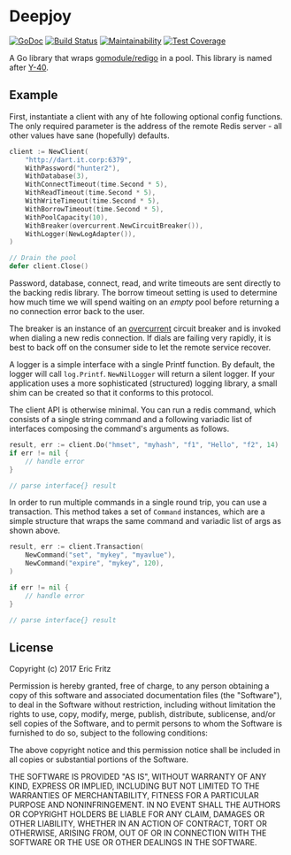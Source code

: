 # Deepjoy

[![GoDoc](https://godoc.org/github.com/efritz/deepjoy?status.svg)](https://godoc.org/github.com/efritz/deepjoy)
[![Build Status](https://secure.travis-ci.org/efritz/deepjoy.png)](http://travis-ci.org/efritz/deepjoy)
[![Maintainability](https://api.codeclimate.com/v1/badges/087a251bad276ff18318/maintainability)](https://codeclimate.com/github/efritz/deepjoy/maintainability)
[![Test Coverage](https://api.codeclimate.com/v1/badges/087a251bad276ff18318/test_coverage)](https://codeclimate.com/github/efritz/deepjoy/test_coverage)

A Go library that wraps [gomodule/redigo](https://github.com/gomodule/redigo)
in a pool. This library is named after [Y-40](http://www.y-40.com/en/).

## Example

First, instantiate a client with any of hte following optional config functions.
The only required parameter is the address of the remote Redis server - all other
values have sane (hopefully) defaults.

```go
client := NewClient(
    "http://dart.it.corp:6379",
    WithPassword("hunter2"),
    WithDatabase(3),
    WithConnectTimeout(time.Second * 5),
    WithReadTimeout(time.Second * 5),
    WithWriteTimeout(time.Second * 5),
    WithBorrowTimeout(time.Second * 5),
    WithPoolCapacity(10),
    WithBreaker(overcurrent.NewCircuitBreaker()),
    WithLogger(NewLogAdapter()),
)

// Drain the pool
defer client.Close()
```

Password, database, connect, read, and write timeouts are sent directly to the
backing redis library. The borrow timeout setting is used to determine how much
time we will spend waiting on an *empty* pool before returning a no connection
error back to the user.

The breaker is an instance of an [overcurrent](https://github.com/efritz/overcurrent)
circuit breaker and is invoked when dialing a new redis connection. If dials are
failing very rapidly, it is best to back off on the consumer side to let the remote
service recover.

A logger is a simple interface with a single Printf function. By default, the
logger will call `log.Printf`. `NewNilLogger` will return a silent logger. If
your application uses a more sophisticated (structured) logging library, a small
shim can be created so that it conforms to this protocol.

The client API is otherwise minimal. You can run a redis command, which consists of
a single string command and a following variadic list of interfaces composing the
command's arguments as follows.

```go
result, err := client.Do("hmset", "myhash", "f1", "Hello", "f2", 14)
if err != nil {
    // handle error
}

// parse interface{} result
```

In order to run multiple commands in a single round trip, you can use a transaction.
This method takes a set of `Command` instances, which are a simple structure that wraps
the same command and variadic list of args as shown above.

```go
result, err := client.Transaction(
    NewCommand("set", "mykey", "myavlue"),
    NewCommand("expire", "mykey", 120),
)

if err != nil {
    // handle error
}

// parse interface{} result
```

## License

Copyright (c) 2017 Eric Fritz

Permission is hereby granted, free of charge, to any person obtaining a copy
of this software and associated documentation files (the "Software"), to deal
in the Software without restriction, including without limitation the rights
to use, copy, modify, merge, publish, distribute, sublicense, and/or sell
copies of the Software, and to permit persons to whom the Software is
furnished to do so, subject to the following conditions:

The above copyright notice and this permission notice shall be included in
all copies or substantial portions of the Software.

THE SOFTWARE IS PROVIDED "AS IS", WITHOUT WARRANTY OF ANY KIND, EXPRESS OR
IMPLIED, INCLUDING BUT NOT LIMITED TO THE WARRANTIES OF MERCHANTABILITY,
FITNESS FOR A PARTICULAR PURPOSE AND NONINFRINGEMENT. IN NO EVENT SHALL THE
AUTHORS OR COPYRIGHT HOLDERS BE LIABLE FOR ANY CLAIM, DAMAGES OR OTHER
LIABILITY, WHETHER IN AN ACTION OF CONTRACT, TORT OR OTHERWISE, ARISING FROM,
OUT OF OR IN CONNECTION WITH THE SOFTWARE OR THE USE OR OTHER DEALINGS IN
THE SOFTWARE.
